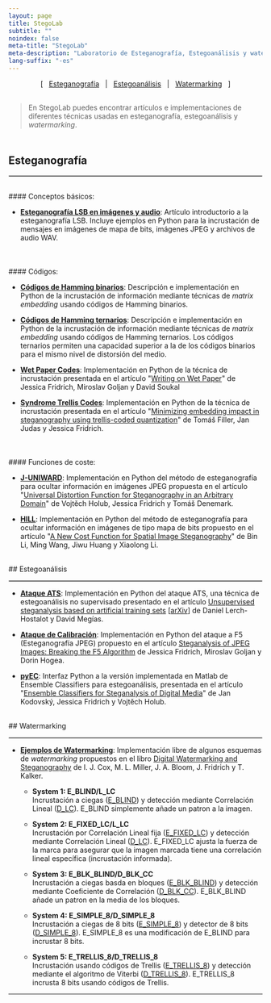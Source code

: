 ```yaml
---
layout: page
title: StegoLab
subtitle: "" 
noindex: false
meta-title: "StegoLab"
meta-description: "Laboratorio de Esteganografía, Estegoanálisis y watermarking"
lang-suffix: "-es"
---
```


<style>
    [id]::before {
        content: '';
        display: block;
        height:      70px;
        margin-top: -70px;
        visibility: hidden;
    }
</style>


<center style='margin-bottom:30px'>
[ &nbsp; <a href='#esteganografía'>Esteganografía</a> &nbsp;
| &nbsp; <a href='#estegoanálisis'>Estegoanálisis</a> &nbsp;  
| &nbsp; <a href='#watermarking'>Watermarking</a> &nbsp; ]
</center>


> En StegoLab puedes encontrar artículos e implementaciones de
> diferentes técnicas usadas en esteganografía, estegoanálisis y 
> *watermarking*.

<div style='margin-bottom:50px'></div>


## Esteganografía
<hr style='border:1px solid #ccc'>


<div style='margin-bottom:30px'></div>
#### Conceptos básicos:

- **[Esteganografía LSB en imágenes y audio](/stego/blog/lsb-es)**: Artículo introductorio a la esteganografía LSB. Incluye ejemplos en Python para la incrustación de mensajes en imágenes de mapa de bits, imágenes JPEG y archivos de audio WAV.

<div style='margin-bottom:50px'></div>
#### Códigos:

- **[Códigos de Hamming binarios](/stego/lab/codes/binary-hamming-es)**: Descripción e implementación en Python de la incrustación de información mediante técnicas de *matrix embedding* usando códigos de Hamming binarios. 


- **[Códigos de Hamming ternarios](/stego/lab/codes/ternary-hamming-es)**: Descripción e implementación en Python de la incrustación de información mediante técnicas de *matrix embedding* usando códigos de Hamming ternarios. Los códigos ternarios permiten una capacidad superior a la de los códigos binarios para el mismo nivel de distorsión del medio.


- **[Wet Paper Codes](https://github.com/daniellerch/stegolab/tree/master/codes/WetPaperCodes.py)**: Implementación en Python de la técnica de incrustación presentada en el artículo "[Writing on Wet Paper](http://www.ws.binghamton.edu/fridrich/Research/EI5681-33_WPC.pdf)" de Jessica Fridrich, Miroslav Goljan y David Soukal

- **[Syndrome Trellis Codes](https://github.com/daniellerch/stegolab/tree/master/codes/STC.py)**: Implementación en Python de la técnica de incrustación presentada en el artículo "[Minimizing embedding impact in steganography using trellis-coded quantization](https://doi.org/10.1117/12.838002)" de Tomáš Filler, Jan Judas y Jessica Fridrich.



<div style='margin-bottom:50px'></div>
#### Funciones de coste:

- **[J-UNIWARD](https://github.com/daniellerch/stegolab/tree/master/J-UNIWARD)**: 
  Implementación en Python del método de esteganografía para ocultar información en imágenes JPEG propuesta en el artículo "[Universal Distortion Function for Steganography in an Arbitrary Domain](https://link.springer.com/article/10.1186/1687-417X-2014-1)" de Vojtěch Holub, Jessica Fridrich y Tomáš Denemark. 

- **[HILL](https://github.com/daniellerch/stegolab/tree/master/HILL)**: 
  Implementación en Python del método de esteganografía para ocultar información en imágenes de tipo mapa de bits propuesto en el artículo "[A New Cost Function for Spatial Image Steganography](https://ieeexplore.ieee.org/document/7025854)" de Bin Li, Ming Wang, Jiwu Huang y Xiaolong Li.



<br>
## Estegoanálisis
<hr style='border:1px solid #ccc'>

- **[Ataque ATS](https://github.com/daniellerch/papers_code/tree/master/ATS)**: Implementación en Python del ataque ATS, una técnica de estegoanálisis no supervisado presentado en el artículo [Unsupervised steganalysis based on artificial training sets](https://www.sciencedirect.com/science/article/abs/pii/S0952197616000026) [[arXiv](https://arxiv.org/abs/2107.13862)] de Daniel Lerch-Hostalot y David Megías.

- **[Ataque de Calibración](https://github.com/daniellerch/stegolab/tree/master/calibration)**: Implementación en Python del ataque a F5 (Esteganografía JPEG) propuesto en el artículo [Steganalysis of JPEG Images: Breaking the F5 Algorithm](https://link.springer.com/chapter/10.1007/3-540-36415-3_20) de Jessica Fridrich, Miroslav Goljan y Dorin Hogea.

- **[pyEC](https://github.com/daniellerch/stegolab/tree/master/pyEC)**: Interfaz Python a la versión implementada en Matlab de Ensemble Classifiers para estegoanálisis, presentada en el artículo "[Ensemble Classifiers for Steganalysis of Digital Media](https://ieeexplore.ieee.org/document/6081929)" de Jan Kodovský, Jessica Fridrich y Vojtěch Holub.




<br>
## Watermarking
<hr style='border:1px solid #ccc'>


- **[Ejemplos de Watermarking](https://github.com/daniellerch/stegolab/tree/master/watermarking)**: Implementación libre de algunos esquemas de *watermarking* propuestos en el libro [Digital Watermarking and Steganography](https://www.elsevier.com/books/digital-watermarking-and-steganography/cox/978-0-12-372585-1)  de I. J. Cox, M. L. Miller, J. A. Bloom, J. Fridrich y T. Kalker.

    - **System 1: E_BLIND/L_LC**<br>Incrustación a ciegas ([E_BLIND](https://github.com/daniellerch/stegolab/tree/master/watermarking/E_BLIND.py)) y detección mediante Correlación Lineal ([D_LC](https://github.com/daniellerch/stegolab/tree/master/watermarking/D_LC.py)). E_BLIND simplemente añade un patron a la imagen.

    - **System 2: E_FIXED_LC/L_LC**<br>
      Incrustación por Correlación Lineal fija ([E_FIXED_LC](https://github.com/daniellerch/stegolab/tree/master/watermarking/E_FIXED_LC.py)) y detección mediante Correlación Lineal ([D_LC](https://github.com/daniellerch/stegolab/tree/master/watermarking/D_LC.py)). E_FIXED_LC ajusta la fuerza de la marca para asegurar que la imagen marcada tiene una correlación lineal específica (incrustación informada). 

    - **System 3: E_BLK_BLIND/D_BLK_CC**<br>
      Incrustación a ciegas basda en bloques ([E_BLK_BLIND](https://github.com/daniellerch/stegolab/tree/master/watermarking/E_BLK_BLIND.py)) y detección mediante Coeficiente de Correlación ([D_BLK_CC](https://github.com/daniellerch/stegolab/tree/master/watermarking/D_BLK_CC.py)). E_BLK_BLIND añade un patron en la media de los bloques.


    - **System 4: E_SIMPLE_8/D_SIMPLE_8**<br>
      Incrustación a ciegas de 8 bits ([E_SIMPLE_8](https://github.com/daniellerch/stegolab/tree/master/watermarking/E_SIMPLE_8.py)) y detector de 8 bits ([D_SIMPLE_8](https://github.com/daniellerch/stegolab/tree/master/watermarking/D_SIMPLE_8.py)). E_SIMPLE_8 es una modificación de E_BLIND para incrustar 8 bits.

    - **System 5: E_TRELLIS_8/D_TRELLIS_8**<br>
      Incrustación usando códigos de Trellis ([E_TRELLIS_8](https://github.com/daniellerch/stegolab/tree/master/watermarking/E_TRELLIS_8.py)) y detección mediante el algoritmo de Viterbi ([D_TRELLIS_8](https://github.com/daniellerch/stegolab/tree/master/watermarking/D_TRELLIS_8.py)). E_TRELLIS_8 incrusta 8 bits usando códigos de Trellis.






<hr>
<br><br>


